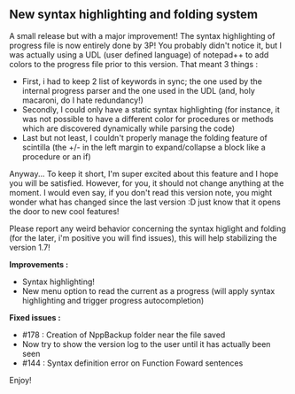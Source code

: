 ## New syntax highlighting and folding system ##

A small release but with a major improvement! The syntax highlighting of progress file is now entirely done by 3P! You probably didn't notice it, but I was actually using a UDL (user defined language) of notepad++ to add colors to the progress file prior to this version. That meant 3 things :

- First, i had to keep 2 list of keywords in sync; the one used by the internal progress parser and the one used in the UDL (and, holy macaroni, do I hate redundancy!)
- Secondly, I could only have a static syntax highlighting (for instance, it was not possible to have a different color for procedures or methods which are discovered dynamically while parsing the code)
- Last but not least, I couldn't properly manage the folding feature of scintilla (the +/- in the left margin to expand/collapse a block like a procedure or an if)

Anyway... To keep it short, I'm super excited about this feature and I hope you will be satisfied. However, for you, it should not change anything at the moment. I would even say, if you don't read this version note, you might wonder what has changed since the last version :D just know that it opens the door to new cool features!

Please report any weird behavior concerning the syntax higlight and folding (for the later, i'm positive you will find issues), this will help stabilizing the version 1.7!
 
**Improvements :**

- Syntax highlighting!
- New menu option to read the current as a progress (will apply syntax highlighting and trigger progress autocompletion)

**Fixed issues :**

- #178 : Creation of NppBackup folder near the file saved
- Now try to show the version log to the user until it has actually been seen
- #144 : Syntax definition error on Function Foward sentences

Enjoy!